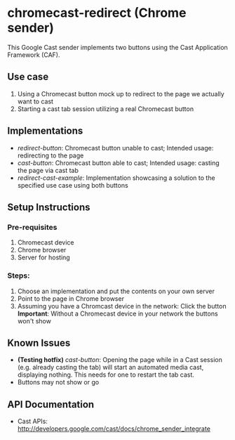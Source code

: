 # chromecast-redirect (Chrome sender)

This Google Cast sender implements two buttons using the Cast Application Framework (CAF).

## Use case
 1. Using a Chromecast button mock up to redirect to the page we actually want to cast 
 2. Starting a cast tab session utilizing a real Chromecast button

## Implementations
* _redirect-button_: Chromecast button unable to cast; Intended usage: redirecting to the page
* _cast-button_: Chromecast button able to cast; Intended usage: casting the page via cast tab
* _redirect-cast-example_: Implementation showcasing a solution to the specified use case using both buttons

## Setup Instructions

### Pre-requisites
 1. Chromecast device
 2. Chrome browser
 3. Server for hosting

### Steps:
 1. Choose an implementation and put the contents on your own server
 2. Point to the page in Chrome browser
 3. Assuming you have a Chromcast device in the network: Click the button  
 __Important__: Without a Chromecast device in your network the buttons won't show

## Known Issues
* __(Testing hotfix)__ _cast-button_: Opening the page while in a Cast session (e.g. already casting the tab) will start an automated media cast, displaying nothing. This needs for one to restart the tab cast.
* Buttons may not show or go

## API Documentation
* Cast APIs: http://developers.google.com/cast/docs/chrome_sender_integrate